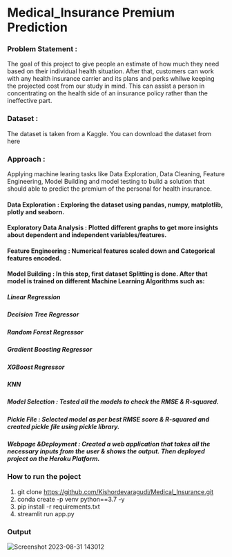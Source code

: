 # Medical_Insurance Premium Prediction
### Problem Statement :
The goal of this project to give people an estimate of how much they need based on their individual health situation. After that, customers can work with any health insurance carrier and its plans and perks whilwe keeping the projected cost from our study in mind. This can assist a person in concentrating on the health side of an insurance policy rather than the ineffective part.

### Dataset :
The dataset is taken from a Kaggle. You can download the dataset from here

### Approach :
Applying machine learing tasks like Data Exploration, Data Cleaning, Feature Engineering, Model Building and model testing to build a solution that should able to predict the premium of the personal for health insurance.

#### Data Exploration : Exploring the dataset using pandas, numpy, matplotlib, plotly and seaborn.
#### Exploratory Data Analysis : Plotted different graphs to get more insights about dependent and independent variables/features.
#### Feature Engineering : Numerical features scaled down and Categorical features encoded.
#### Model Building : In this step, first dataset Splitting is done. After that model is trained on different Machine Learning Algorithms such as:
##### Linear Regression
##### Decision Tree Regressor
##### Random Forest Regressor
##### Gradient Boosting Regressor
##### XGBoost Regressor
##### KNN
##### Model Selection : Tested all the models to check the RMSE & R-squared.
##### Pickle File : Selected model as per best RMSE score & R-squared and created pickle file using pickle library.
##### Webpage &Deployment : Created a web application that takes all the necessary inputs from the user & shows the output. Then deployed project on the Heroku Platform.

### How to run the poject
1. git clone https://github.com/Kishordevaragudi/Medical_Insurance.git
2. conda create -p venv python==3.7 -y
3. pip install -r requirements.txt
4. streamlit run app.py

### Output 
![Screenshot 2023-08-31 143012](https://github.com/Kishordevaragudi/Medical_Insurance/assets/105155723/ec51f44e-8d2f-4725-9b39-6fa0794b69a5)
